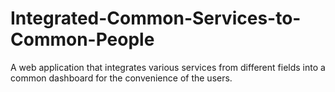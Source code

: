 # Integrated-Common-Services-to-Common-People
A web application that integrates various services from different fields into a common dashboard for the convenience of the users.
